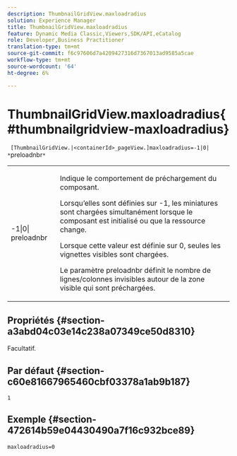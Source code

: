```yaml
---
description: ThumbnailGridView.maxloadradius
solution: Experience Manager
title: ThumbnailGridView.maxloadradius
feature: Dynamic Media Classic,Viewers,SDK/API,eCatalog
role: Developer,Business Practitioner
translation-type: tm+mt
source-git-commit: f6c97606d7a4209427316d7367013ad9585a5cae
workflow-type: tm+mt
source-wordcount: '64'
ht-degree: 6%

---
```



# ThumbnailGridView.maxloadradius{#thumbnailgridview-maxloadradius}

` [ThumbnailGridView.|<containerId>_pageView.]maxloadradius=-1|0| *`preloadnbr`*`

<table id="table_D29F1F6A8EC74F42A254C823435F9493"> 
 <tbody> 
  <tr> 
   <td colname="col1"> <p><span class="codeph">-1|0|<span class="varname"> preloadnbr</span></span> </p> </td> 
   <td colname="col2"> <p>Indique le comportement de préchargement du composant. </p> <p>Lorsqu’elles sont définies sur <span class="codeph"> -1</span>, les miniatures sont chargées simultanément lorsque le composant est initialisé ou que la ressource change. </p> <p>Lorsque cette valeur est définie sur <span class="codeph"> 0</span>, seules les vignettes visibles sont chargées. </p> <p>Le paramètre <span class="codeph"><span class="varname"> preloadnbr</span></span> définit le nombre de lignes/colonnes invisibles autour de la zone visible qui sont préchargées. </p> </td> 
  </tr> 
 </tbody> 
</table>

## Propriétés {#section-a3abd04c03e14c238a07349ce50d8310}

Facultatif.

## Par défaut {#section-c60e81667965460cbf03378a1ab9b187}

`1`

## Exemple {#section-472614b59e04430490a7f16c932bce89}

`maxloadradius=0`
